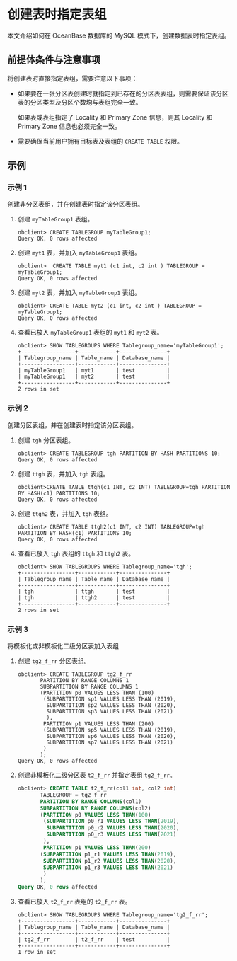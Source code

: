 创建表时指定表组 
=============================

本文介绍如何在 OceanBase 数据库的 MySQL 模式下，创建数据表时指定表组。

前提体条件与注意事项 
-------------------------------

将创建表时直接指定表组，需要注意以下事项：

* 如果要在一张分区表创建时就指定到已存在的分区表表组，则需要保证该分区表的分区类型及分区个数均与表组完全一致。

  如果表或表组指定了 Locality 和 Primary Zone 信息，则其 Locality 和 Primary Zone 信息也必须完全一致。
  

* 需要确保当前用户拥有目标表及表组的 `CREATE TABLE` 权限。

  




示例 
-----------------------

### 示例 1 

创建非分区表组，并在创建表时指定该分区表组。

1. 创建 `myTableGroup1` 表组。

   ```unknow
   obclient> CREATE TABLEGROUP myTableGroup1;
   Query OK, 0 rows affected
   ```

   

2. 创建 `myt1` 表，并加入 `myTableGroup1` 表组。

   ```unknow
   obclient>  CREATE TABLE myt1 (c1 int, c2 int ) TABLEGROUP = myTableGroup1;
   Query OK, 0 rows affected
   ```

   

3. 创建 `myt2` 表，并加入 `myTableGroup1` 表组。

   ```unknow
   obclient> CREATE TABLE myt2 (c1 int, c2 int ) TABLEGROUP = myTableGroup1;
   Query OK, 0 rows affected
   ```

   

4. 查看已放入 `myTableGroup1` 表组的 `myt1` 和 `myt2` 表。

   ```unknow
   obclient> SHOW TABLEGROUPS WHERE Tablegroup_name='myTableGroup1';
   +-----------------+------------+---------------+
   | Tablegroup_name | Table_name | Database_name |
   +-----------------+------------+---------------+
   | myTableGroup1   | myt1       | test          |
   | myTableGroup1   | myt2       | test          |
   +-----------------+------------+---------------+
   2 rows in set
   ```

   




### 示例 2 

创建分区表组，并在创建表时指定该分区表组。

1. 创建 `tgh` 分区表组。

   ```unknow
   obclient> CREATE TABLEGROUP tgh PARTITION BY HASH PARTITIONS 10;
   Query OK, 0 rows affected
   ```

   

2. 创建 `ttgh` 表，并加入 `tgh` 表组。

   ```unknow
   obclient>CREATE TABLE ttgh(c1 INT, c2 INT) TABLEGROUP=tgh PARTITION BY HASH(c1) PARTITIONS 10;
   Query OK, 0 rows affected
   ```

   

3. 创建 `ttgh2` 表，并加入 `tgh` 表组。

   ```unknow
   obclient> CREATE TABLE ttgh2(c1 INT, c2 INT) TABLEGROUP=tgh PARTITION BY HASH(c1) PARTITIONS 10;
   Query OK, 0 rows affected
   ```

   

4. 查看已放入 `tgh` 表组的 `ttgh` 和 `ttgh2` 表。

   ```unknow
   obclient> SHOW TABLEGROUPS WHERE Tablegroup_name='tgh';
   +-----------------+------------+---------------+
   | Tablegroup_name | Table_name | Database_name |
   +-----------------+------------+---------------+
   | tgh             | ttgh       | test          |
   | tgh             | ttgh2      | test          |
   +-----------------+------------+---------------+
   2 rows in set
   ```

   




### 示例 3 

将模板化或非模板化二级分区表加入表组

1. 创建 `tg2_f_rr` 分区表组。

   ```unknow
   obclient> CREATE TABLEGROUP tg2_f_rr 
          PARTITION BY RANGE COLUMNS 1
          SUBPARTITION BY RANGE COLUMNS 1
          (PARTITION p0 VALUES LESS THAN (100)
           (SUBPARTITION sp1 VALUES LESS THAN (2019),
            SUBPARTITION sp2 VALUES LESS THAN (2020),
            SUBPARTITION sp3 VALUES LESS THAN (2021)
            ),
           PARTITION p1 VALUES LESS THAN (200)
           (SUBPARTITION sp5 VALUES LESS THAN (2019),
            SUBPARTITION sp6 VALUES LESS THAN (2020),
            SUBPARTITION sp7 VALUES LESS THAN (2021)
           )
          );
   Query OK, 0 rows affected
   ```

   

2. 创建非模板化二级分区表 `t2_f_rr` 并指定表组 `tg2_f_rr`。

   ```sql
   obclient> CREATE TABLE t2_f_rr(col1 int, col2 int)
          TABLEGROUP = tg2_f_rr
          PARTITION BY RANGE COLUMNS(col1)
          SUBPARTITION BY RANGE COLUMNS(col2)
          (PARTITION p0 VALUES LESS THAN(100)
           (SUBPARTITION p0_r1 VALUES LESS THAN(2019),
            SUBPARTITION p0_r2 VALUES LESS THAN(2020),
            SUBPARTITION p0_r3 VALUES LESS THAN(2021)
           ),
           PARTITION p1 VALUES LESS THAN(200)
          (SUBPARTITION p1_r1 VALUES LESS THAN(2019),
           SUBPARTITION p1_r2 VALUES LESS THAN(2020),
           SUBPARTITION p1_r3 VALUES LESS THAN(2021)
           )
          );
   Query OK, 0 rows affected
   ```

   

3. 查看已放入 `t2_f_rr` 表组的 `t2_f_rr` 表。

   ```unknow
   obclient> SHOW TABLEGROUPS WHERE Tablegroup_name='tg2_f_rr';
   +-----------------+------------+---------------+
   | Tablegroup_name | Table_name | Database_name |
   +-----------------+------------+---------------+
   | tg2_f_rr        | t2_f_rr    | test          |
   +-----------------+------------+---------------+
   1 row in set
   ```

   




